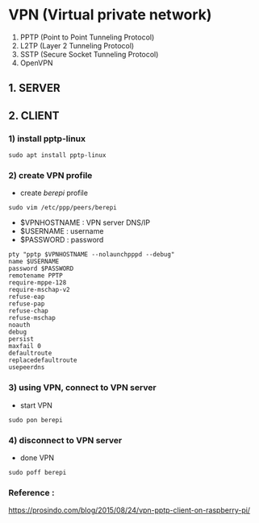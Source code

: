# VPN (Virtual private network)

  1) PPTP (Point to Point Tunneling Protocol)
  2) L2TP (Layer 2 Tunneling Protocol)
  3) SSTP (Secure Socket Tunneling Protocol)
  4) OpenVPN


## 1. SERVER

## 2. CLIENT

### 1) install pptp-linux

  ```sudo apt install pptp-linux```

### 2) create VPN profile

  - create _berepi_ profile

  ```sudo vim /etc/ppp/peers/berepi```
  
  
 
  - $VPNHOSTNAME : VPN server DNS/IP
  - $USERNAME : username
  - $PASSWORD : password

  ```
  pty "pptp $VPNHOSTNAME --nolaunchpppd --debug"
  name $USERNAME
  password $PASSWORD
  remotename PPTP
  require-mppe-128
  require-mschap-v2
  refuse-eap
  refuse-pap
  refuse-chap
  refuse-mschap
  noauth
  debug
  persist
  maxfail 0
  defaultroute
  replacedefaultroute
  usepeerdns
  ``` 

### 3) using VPN, connect to VPN server

  - start VPN
  
  ```sudo pon berepi```

### 4) disconnect to VPN server

  - done VPN
  
  ```sudo poff berepi```

### Reference :

https://prosindo.com/blog/2015/08/24/vpn-pptp-client-on-raspberry-pi/
